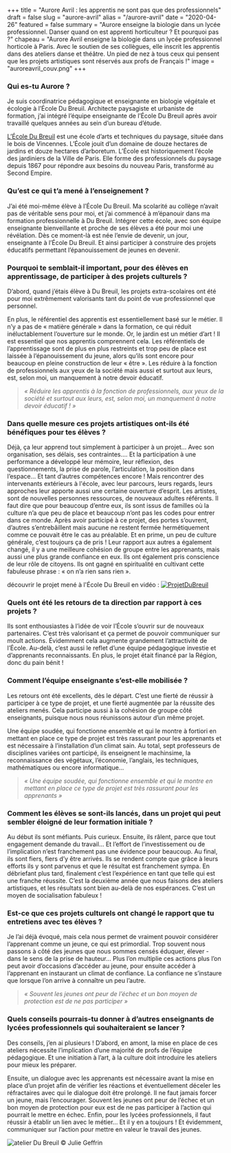 +++
title = "Aurore Avril : les apprentis ne sont pas que des professionnels"
draft = false
slug = "aurore-avril"
alias = "/aurore-avril"
date = "2020-04-26"
featured = false
summary = "Aurore enseigne la biologie dans un lycée professionnel. Danser quand on est apprenti horticulteur ? Et pourquoi pas ?"
chapeau = "Aurore Avril enseigne la biologie dans un lycée professionnel horticole à Paris. Avec le soutien de ses collègues, elle inscrit les apprentis dans des ateliers danse et théâtre. Un pied de nez à tous ceux qui pensent que les projets artistiques sont réservés aux profs de Français !"
image = "auroreavril_couv.png"
+++


### Qui es-tu Aurore ? 

Je suis coordinatrice pédagogique et enseignante en biologie végétale et écologie à l’École Du Breuil. Architecte paysagiste et urbaniste de formation, j’ai intégré l’équipe enseignante de l’École Du Breuil après avoir travaillé quelques années au sein d’un bureau d’étude. 

[L’École Du Breuil](http://www.ecoledubreuil.fr/) est une école d’arts et techniques du paysage, située dans le bois de Vincennes. L’École jouit d’un domaine de douze hectares de jardins et douze hectares d’arboretum. L’École est historiquement l’école des jardiniers de la Ville de Paris. Elle forme des professionnels du paysage depuis 1867 pour répondre aux besoins du nouveau Paris, transformé au Second Empire. 


### Qu’est ce qui t’a mené à l’enseignement ? 

J’ai été moi-même élève à l’École Du Breuil. Ma scolarité au collège n’avait pas de véritable sens pour moi, et j’ai commencé à m’épanouir dans ma formation professionnelle à Du Breuil. Intégrer cette école, avec son équipe enseignante bienveillante et proche de ses élèves a été pour moi une révélation. Dès ce moment-là est née l’envie de devenir, un jour, enseignante à l’École Du Breuil. Et ainsi participer à construire des projets éducatifs permettant l’épanouissement de jeunes en devenir. 


### Pourquoi te semblait-il important, pour des élèves en apprentissage, de participer à des projets culturels ? 

D’abord, quand j’étais élève à Du Breuil, les projets extra-scolaires ont été pour moi extrêmement valorisants tant du point de vue professionnel que personnel. 

En plus, le référentiel des apprentis est essentiellement basé sur le métier. Il n’y a pas de « matière générale » dans la formation, ce qui réduit inéluctablement l’ouverture sur le monde. Or, le jardin est un métier d’art ! Il est essentiel que nos apprentis comprennent cela. Les référentiels de l’apprentissage sont de plus en plus restreints et trop peu de place est laissée à l’épanouissement du jeune, alors qu’ils sont encore pour beaucoup en pleine construction de leur « être ». Les réduire à la fonction de professionnels aux yeux de la société mais aussi et surtout aux leurs, est, selon moi, un manquement à notre devoir éducatif. 

> _« Réduire les apprentis à la fonction de professionnels, aux yeux de la société et surtout aux leurs, est, selon moi, un manquement à notre devoir éducatif ! »_

### Dans quelle mesure ces projets artistiques ont-ils été bénéfiques pour tes élèves ? 

Déjà, ça leur apprend tout simplement à participer à un projet… Avec son organisation, ses délais, ses contraintes…. Et la participation à une performance a développé leur mémoire, leur réflexion, des questionnements, la prise de parole, l’articulation, la position dans l’espace… Et tant d’autres compétences encore ! 
Mais rencontrer des intervenants extérieurs à l'école, avec leur parcours, leurs regards, leurs approches leur apporte aussi une certaine ouverture d’esprit. Les artistes, sont de nouvelles personnes ressources, de nouveaux adultes référents. Il faut dire que pour beaucoup d’entre eux, ils sont issus de familles où la culture n’a que peu de place et beaucoup n’ont pas les codes pour entrer dans ce monde. Après avoir participé à ce projet, des portes s’ouvrent, d’autres s’entrebâillent mais aucune ne restent fermée hermétiquement comme ce pouvait être le cas au préalable. Et en prime, un peu de culture générale, c’est toujours ça de pris !
Leur rapport aux autres a également changé, il y a une meilleure cohésion de groupe entre les apprenants, mais aussi une plus grande confiance en eux. Ils ont également pris conscience de leur rôle de citoyens. Ils ont gagné en spiritualité en cultivant cette fabuleuse phrase : « on n’a rien sans rien ».



découvrir le projet mené à l'École Du Breuil en vidéo : 
[![ProjetDuBreuil](/img/auroreavril_vimeo.png)](https://vimeo.com/341100807)


### Quels ont été les retours de ta direction par rapport à ces projets ?

Ils sont enthousiastes à l’idée de voir l’École s’ouvrir sur de nouveaux partenaires. C’est très valorisant et ça permet de pouvoir communiquer sur moult actions. Évidemment cela augmente grandement l’attractivité de l’École. Au-delà, c’est aussi le reflet d’une équipe pédagogique investie et d’apprenants reconnaissants. En plus, le projet était financé par la Région, donc du pain bénit !


### Comment l’équipe enseignante s’est-elle mobilisée ? 

Les retours ont été excellents, dès le départ. C’est une fierté de réussir à participer à ce type de projet, et une fierté augmentée par la réussite des ateliers menés. Cela participe aussi à la cohésion de groupe côté enseignants, puisque nous nous réunissons autour d’un même projet.

Une équipe soudée, qui fonctionne ensemble et qui le montre à fortiori en mettant en place ce type de projet est très rassurant pour les apprenants et est nécessaire à l’installation d’un climat sain. 
Au total, sept professeurs de disciplines variées ont participé, ils enseignent le machinsime, la reconnaissance des végétaux, l’économie, l’anglais, les techniques, mathématiques ou encore informatique… 

> _« Une équipe soudée, qui fonctionne ensemble et qui le montre en mettant en place ce type de projet est très rassurant pour les apprenants »_


### Comment les élèves se sont-ils lancés, dans un projet qui peut sembler éloigné de leur formation initiale ? 

Au début ils sont méfiants. Puis curieux. Ensuite, ils râlent, parce que tout engagement demande du travail… Et l’effort de l’investissement ou de l’implication n’est franchement pas une évidence pour beaucoup. Au final, ils sont fiers, fiers d’y être arrivés. Ils se rendent compte que grâce à leurs efforts ils y sont parvenus et que le résultat est franchement sympa.  En débriefant plus tard, finalement c’est l’expérience en tant que telle qui est une franche réussite. 
C’est la deuxième année que nous faisons des ateliers artistiques, et les résultats sont bien au-delà de nos espérances. C’est un moyen de socialisation fabuleux !


### Est-ce que ces projets culturels ont changé le rapport que tu entretiens avec tes élèves ? 

Je l’ai déjà évoqué, mais cela nous permet de vraiment pouvoir considérer l’apprenant comme un jeune, ce qui est primordial. Trop souvent nous passons à côté des jeunes que nous sommes censés éduquer, élever - dans le sens de la prise de hauteur… Plus l’on multiplie ces actions plus l’on peut avoir d’occasions d’accéder au jeune, pour ensuite accéder à l’apprenant en instaurant un climat de confiance. La confiance ne s’instaure que lorsque l’on arrive à connaître un peu l’autre. 


> _« Souvent les jeunes ont peur de l’échec et un bon moyen de protection est de ne pas participer »_


### Quels conseils pourrais-tu donner à d’autres enseignants de lycées professionnels qui souhaiteraient se lancer ? 

Des conseils, j’en ai plusieurs ! D’abord, en amont, la mise en place de ces ateliers nécessite l’implication d’une majorité de profs de l’équipe pédagogique. Et une initiation à l’art, à la culture doit introduire les ateliers pour mieux les préparer. 

Ensuite, un dialogue avec les apprenants est nécessaire avant la mise en place d’un projet afin de vérifier les réactions et éventuellement déceler les réfractaires avec qui le dialogue doit être prolongé. Il ne faut jamais forcer un jeune, mais l’encourager. Souvent les jeunes ont peur de l’échec et un bon moyen de protection pour eux est de ne pas participer à l’action qui pourrait le mettre en échec. 
Enfin, pour les lycées professionnels, il faut réussir à établir un lien avec le métier… Et il y en a toujours ! Et évidemment, communiquer sur l’action pour mettre en valeur le travail des jeunes. 



![atelier Du Breuil](/img/auroreavril_illu1.png)
© Julie Geffrin
